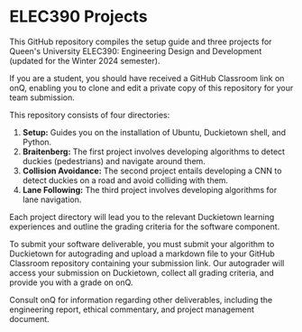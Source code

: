 # ELEC390 Projects

This GitHub repository compiles the setup guide and three projects for Queen's University ELEC390: Engineering Design and Development (updated for the Winter 2024 semester).

If you are a student, you should have received a GitHub Classroom link on onQ, enabling you to clone and edit a private copy of this repository for your team submission.

This repository consists of four directories:
1) **Setup:** Guides you on the installation of Ubuntu, Duckietown shell, and Python.
2) **Braitenberg:** The first project involves developing algorithms to detect duckies (pedestrians) and navigate around them.
3) **Collision Avoidance:** The second project entails developing a CNN to detect duckies on a road and avoid colliding with them.
4) **Lane Following:** The third project involves developing algorithms for lane navigation.

Each project directory will lead you to the relevant Duckietown learning experiences and outline the grading criteria for the software component.

To submit your software deliverable, you must submit your algorithm to Duckietown for autograding and upload a markdown file to your GitHub Classroom repository containing your submission link. Our autograder will access your submission on Duckietown, collect all grading criteria, and provide you with a grade on onQ.

Consult onQ for information regarding other deliverables, including the engineering report, ethical commentary, and project management document.
